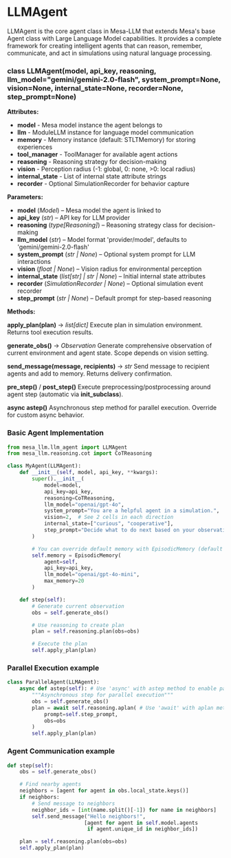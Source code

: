 # LLMAgent

LLMAgent is the core agent class in Mesa-LLM that extends Mesa's base Agent class with Large Language Model capabilities. It provides a complete framework for creating intelligent agents that can reason, remember, communicate, and act in simulations using natural language processing.


### class LLMAgent(model, api_key, reasoning, llm_model="gemini/gemini-2.0-flash", system_prompt=None, vision=None, internal_state=None, recorder=None, step_prompt=None)


**Attributes:**
- **model** - Mesa model instance the agent belongs to
- **llm** - ModuleLLM instance for language model communication
- **memory** - Memory instance (default: STLTMemory) for storing experiences
- **tool_manager** - ToolManager for available agent actions
- **reasoning** - Reasoning strategy for decision-making
- **vision** - Perception radius (-1: global, 0: none, >0: local radius)
- **internal_state** - List of internal state attribute strings
- **recorder** - Optional SimulationRecorder for behavior capture

**Parameters:**
- **model** (*Model*) – Mesa model the agent is linked to
- **api_key** (*str*) – API key for LLM provider
- **reasoning** (*type[Reasoning]*) – Reasoning strategy class for decision-making
- **llm_model** (*str*) – Model format 'provider/model', defaults to 'gemini/gemini-2.0-flash'
- **system_prompt** (*str | None*) – Optional system prompt for LLM interactions
- **vision** (*float | None*) – Vision radius for environmental perception
- **internal_state** (*list[str] | str | None*) – Initial internal state attributes
- **recorder** (*SimulationRecorder | None*) – Optional simulation event recorder
- **step_prompt** (*str | None*) – Default prompt for step-based reasoning

**Methods:**

**apply_plan(plan)** → *list[dict]*
Execute plan in simulation environment. Returns tool execution results.

**generate_obs()** → *Observation*
Generate comprehensive observation of current environment and agent state. Scope depends on vision setting.

**send_message(message, recipients)** → *str*
Send message to recipient agents and add to memory. Returns delivery confirmation.

**pre_step()** / **post_step()**
Execute preprocessing/postprocessing around agent step (automatic via __init_subclass__).

**async astep()**
Asynchronous step method for parallel execution. Override for custom async behavior.

### Basic Agent Implementation

```python
from mesa_llm.llm_agent import LLMAgent
from mesa_llm.reasoning.cot import CoTReasoning

class MyAgent(LLMAgent):
    def __init__(self, model, api_key, **kwargs):
        super().__init__(
            model=model,
            api_key=api_key,
            reasoning=CoTReasoning,
            llm_model="openai/gpt-4o",
            system_prompt="You are a helpful agent in a simulation.",
            vision=2,  # See 2 cells in each direction
            internal_state=["curious", "cooperative"],
            step_prompt="Decide what to do next based on your observations."
        )

        # You can override default memory with EpisodicMemory (default is STLTMemory)
        self.memory = EpisodicMemory(
            agent=self,
            api_key=api_key,
            llm_model="openai/gpt-4o-mini",
            max_memory=20
        )

    def step(self):
        # Generate current observation
        obs = self.generate_obs()

        # Use reasoning to create plan
        plan = self.reasoning.plan(obs=obs)

        # Execute the plan
        self.apply_plan(plan)
```


### Parallel Execution example

```python
class ParallelAgent(LLMAgent):
    async def astep(self): # Use 'async' with astep method to enable parallel execution
        """Asynchronous step for parallel execution"""
        obs = self.generate_obs()
        plan = await self.reasoning.aplan( # Use 'await' with aplan method to enable parallel execution
            prompt=self.step_prompt,
            obs=obs
        )
        self.apply_plan(plan)
```

### Agent Communication example

```python
def step(self):
    obs = self.generate_obs()

    # Find nearby agents
    neighbors = [agent for agent in obs.local_state.keys()]
    if neighbors:
        # Send message to neighbors
        neighbor_ids = [int(name.split()[-1]) for name in neighbors]
        self.send_message("Hello neighbors!",
                         [agent for agent in self.model.agents
                          if agent.unique_id in neighbor_ids])

    plan = self.reasoning.plan(obs=obs)
    self.apply_plan(plan)
```



